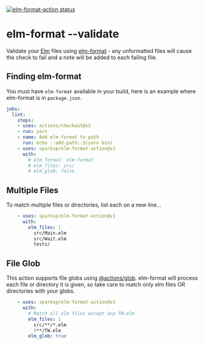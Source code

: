 [![elm-format-action status](https://github.com/sparksp/elm-format-action/workflows/build-test/badge.svg)](https://github.com/sparksp/elm-format-action/actions)

# elm-format --validate

Validate your [Elm] files using [elm-format] - any unformatted files will cause the check to fail and a note will be added to each failing file.

[Elm]: https://elm-lang.org/
[elm-format]: https://github.com/avh4/elm-format

## Finding elm-format

You must have `elm-format` available in your build, here is an example where elm-format is in `package.json`.

```yaml
jobs:
  lint:
    steps:
    - uses: actions/checkout@v2
    - run: yarn
    - name: Add elm-format to path
      run: echo ::add-path::$(yarn bin)
    - uses: sparksp/elm-format-action@v1
      with: 
        # elm_format: elm-format
        # elm_files: src/
        # elm_glob: false
```

## Multiple Files

To match multiple files or directories, list each on a new line...

```yaml
    - uses: sparksp/elm-format-action@v1
      with: 
        elm_files: |
          src/Main.elm
          src/Wait.elm
          tests/
```

## File Glob

This action supports file globs using [@actions/glob].  elm-format will process each file or directory it is given, so take care to match only elm files OR directories with your globs.

```yaml
    - uses: sparksp/elm-format-action@v1
      with: 
        # Match all elm files except any TW.elm
        elm_files: |
          src/**/*.elm
          !**/TW.elm
        elm_glob: true
```

[@actions/glob]: https://github.com/actions/toolkit/tree/master/packages/glob#patterns
